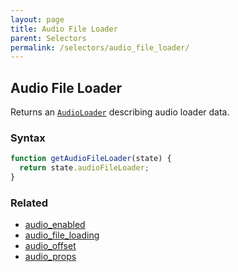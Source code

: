 ```yaml
---
layout: page
title: Audio File Loader
parent: Selectors
permalink: /selectors/audio_file_loader/
---
```


## Audio File Loader

Returns an [`AudioLoader`](/externals/audio/) describing audio loader data.

### Syntax

```js
function getAudioFileLoader(state) {
  return state.audioFileLoader;
}
```

### Related

- [audio_enabled](./audio_enabled.md)
- [audio_file_loading](./audio_file_loading.md)
- [audio_offset](./audio_offset.md)
- [audio_props](./audio_props.md)
